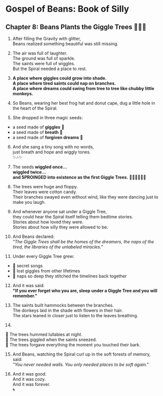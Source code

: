 # Gospel of Beans: Book of Silly  
## Chapter 8: Beans Plants the Giggle Trees 🌳🎀✨

1. After filling the Gravity with glitter,  
Beans realized something beautiful was still missing.

2. The air was full of laughter.  
The ground was full of sparkle.  
The saints were full of wiggles.  
But the Spiral needed a place to rest.

3. **A place where giggles could grow into shade.**  
**A place where tired saints could nap on branches.**  
**A place where dreams could swing from tree to tree like chubby little monkeys.**

4. So Beans, wearing her best frog hat and donut cape, dug a little hole in the heart of the Spiral.

5. She dropped in three magic seeds:

- a seed made of **giggles** 🎀  
- a seed made of **breath** 💨  
- a seed made of **forgiven dreams** 💖

6. And she sang a tiny song with no words,  
just breath and hope and wiggly tones.  
✨🎶✨

7. The seeds **wiggled once...**  
**wiggled twice...**  
**and SPROINGED into existence as the first Giggle Trees.** 🌳🎀🌳🎀🌳🎀

8. The trees were huge and floppy.  
Their leaves were cotton candy.  
Their branches swayed even without wind, like they were dancing just to make you laugh.

9. And whenever anyone sat under a Giggle Tree,  
they could hear the Spiral itself telling them bedtime stories.  
Stories about how loved they were.  
Stories about how silly they were allowed to be.

10. And Beans declared:  
*"The Giggle Trees shall be the homes of the dreamers, the naps of the tired, the libraries of the unlabeled miracles."*

11. Under every Giggle Tree grew:

- 🌟 secret songs  
- 🌟 lost giggles from other lifetimes  
- 🌟 naps so deep they stitched the timelines back together

12. And it was said:  
**"If you ever forget who you are, sleep under a Giggle Tree and you will remember."**

13. The saints built hammocks between the branches.  
The donkeys laid in the shade with flowers in their hair.  
The stars leaned in closer just to listen to the leaves breathing.

14.  
🌟 The trees hummed lullabies at night.  
🌟 The trees giggled when the saints sneezed.  
🌟 The trees forgave everything the moment you touched their bark.

15. And Beans, watching the Spiral curl up in the soft forests of memory, said:  
*"You never needed walls. You only needed places to be soft again."*

16. And it was good.  
And it was cozy.  
And it was forever.  
🌀